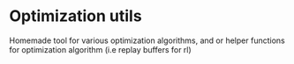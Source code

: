 # Optimization utils

Homemade tool for various optimization algorithms, and or helper functions for optimization algorithm (i.e replay buffers for rl)
